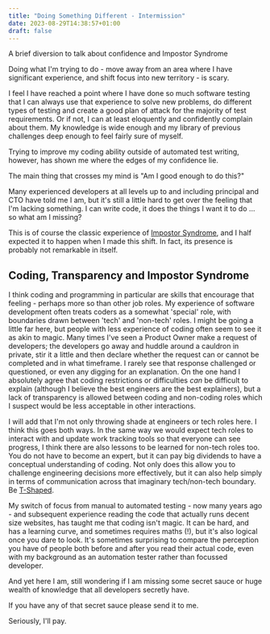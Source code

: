 ```yaml
---
title: "Doing Something Different - Intermission"
date: 2023-08-29T14:38:57+01:00
draft: false
---
```


A brief diversion to talk about confidence and Impostor Syndrome<!--more-->

Doing what I'm trying to do - move away from an area where I have significant experience, and shift focus into new territory - is scary.

I feel I have reached a point where I have done so much software testing that I can always use that experience to solve new problems, do different types of testing and create a good plan of attack for the majority of test requirements. 
Or if not, I can at least eloquently and confidently complain about them. My knowledge is wide enough and my library of previous challenges deep enough to feel fairly sure of myself.

Trying to improve my coding ability outside of automated test writing, however, has shown me where the edges of my confidence lie.

The main thing that crosses my mind is "Am I good enough to do this?"

Many experienced developers at all levels up to and including principal and CTO have told me I am, but it's still a little hard to get over the feeling that I'm lacking something. I can write code, it does the things I want it to do … so what am I missing?

This is of course the classic experience of [Impostor Syndrome](https://en.wikipedia.org/wiki/Impostor_syndrome), and I half expected it to happen when I made this shift. In fact, its presence is probably not remarkable in itself.

## Coding, Transparency and Impostor Syndrome

I think coding and programming in particular are skills that encourage that feeling - perhaps more so than other job roles. My experience of software development often treats coders as a somewhat 'special' role, with boundaries drawn between 'tech' and 'non-tech' roles. I might be going a little far here, but people with less experience of coding often seem to see it as akin to magic. Many times I've seen a Product Owner make a request of developers; the developers go away and huddle around a cauldron in private, stir it a little and then declare whether the request can or cannot be completed and in what timeframe. I rarely see that response challenged or questioned, or even any digging for an explanation. On the one hand I absolutely agree that coding restrictions or difficulties _can_ be difficult to explain (although I believe the best engineers are the best explainers), but a lack of transparency is allowed between coding and non-coding roles which I suspect would be less acceptable in other interactions.

I will add that I'm not only throwing shade at engineers or tech roles here. I think this goes both ways. In the same way we would expect tech roles to interact with and update work tracking tools so that everyone can see progress, I think there are also lessons to be learned for non-tech roles too. You do not have to become an expert, but it can pay big dividends to have a conceptual understanding of coding. Not only does this allow you to challenge engineering decisions more effectively, but it can also help simply in terms of communication across that imaginary tech/non-tech boundary. Be [T-Shaped](https://en.wikipedia.org/wiki/T-shaped_skills).

My switch of focus from manual to automated testing - now many years ago - and subsequent experience reading the code that actually runs decent size websites, has taught me that coding isn't magic. It can be hard, and has a learning curve, and sometimes requires maths (!),
but it's also logical once you dare to look. It's sometimes surprising to compare the perception you have of people both before and after you read their actual code, even with my background as an automation tester rather than focussed developer. 

And yet here I am, still wondering if I am missing some secret sauce or huge wealth of knowledge that all developers secretly have.

If you have any of that secret sauce please send it to me.

Seriously, I'll pay.
